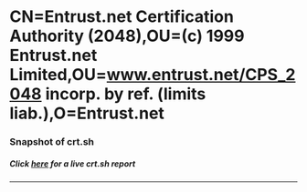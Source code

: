 # CN=Entrust.net Certification Authority (2048),OU=(c) 1999 Entrust.net Limited,OU=www.entrust.net/CPS_2048 incorp. by ref. (limits liab.),O=Entrust.net
### Snapshot of crt.sh
##### Click [here](https://crt.sh/?q=Serial_4C0E6212) for a live crt.sh report

---

